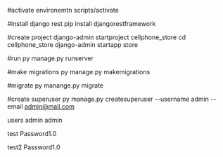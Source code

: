 #activate environemtn
scripts/activate

#install django rest
pip install djangorestframework

#create project
django-admin startproject cellphone_store
cd cellphone_store
django-admin startapp store

#run
py manage.py runserver

#make migrations
py manage.py makemigrations

#migrate
py manange.py migrate

#create superuser
py manage.py createsuperuser --username admin --email admin@mail.com




users
admin
admin

test
Password1.0

test2
Password1.0
